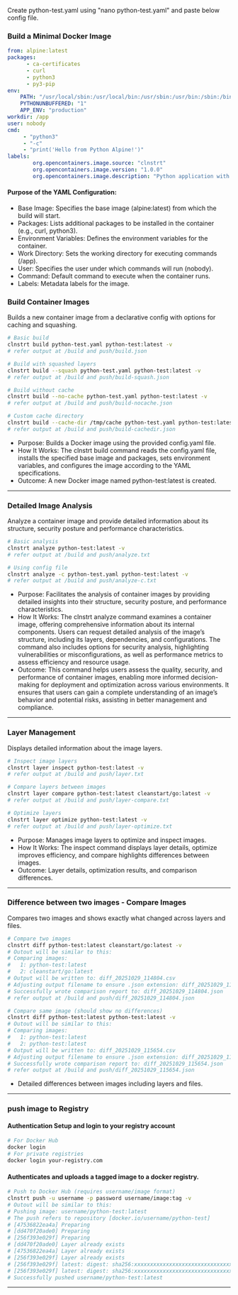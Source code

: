 Create python-test.yaml using "nano python-test.yaml" and paste below config file.

### Build a Minimal Docker Image

```yaml
from: alpine:latest
packages:
      - ca-certificates
      - curl
      - python3
      - py3-pip
env:
    PATH: "/usr/local/sbin:/usr/local/bin:/usr/sbin:/usr/bin:/sbin:/bin"
    PYTHONUNBUFFERED: "1"
    APP_ENV: "production"
workdir: /app
user: nobody
cmd:
     - "python3"
     - "-c"
     - "print('Hello from Python Alpine!')"
labels:
        org.opencontainers.image.source: "clnstrt"
        org.opencontainers.image.version: "1.0.0"
        org.opencontainers.image.description: "Python application with SBOM"
```



#### Purpose of the YAML Configuration:

- Base Image: Specifies the base image (alpine:latest) from which the build will start.
- Packages: Lists additional packages to be installed in the container (e.g., curl, python3).
- Environment Variables: Defines the environment variables for the container.
- Work Directory: Sets the working directory for executing commands (/app).
- User: Specifies the user under which commands will run (nobody).
- Command: Default command to execute when the container runs.
- Labels: Metadata labels for the image.

### Build Container Images

Builds a new container image from a declarative config with options for caching and squashing.

```bash
# Basic build
clnstrt build python-test.yaml python-test:latest -v
# refer output at /build and push/build.json

# Build with squashed layers
clnstrt build --squash python-test.yaml python-test:latest -v
# refer output at /build and push/build-squash.json

# Build without cache
clnstrt build --no-cache python-test.yaml python-test:latest -v
# refer output at /build and push/build-nocache.json

# Custom cache directory
clnstrt build --cache-dir /tmp/cache python-test.yaml python-test:latest -v
# refer output at /build and push/build-cachedir.json

```

- Purpose: Builds a Docker image using the provided config.yaml file.
- How It Works: The clnstrt build command reads the config.yaml file, installs the specified base image and packages, sets environment variables, and configures the image according to the YAML specifications.
- Outcome: A new Docker image named python-test:latest is created.

---

### Detailed Image Analysis

Analyze a container image and provide detailed information about its structure, security posture and performance characteristics.

```bash
# Basic analysis
clnstrt analyze python-test:latest -v
# refer output at /build and push/analyze.txt

# Using config file
clnstrt analyze -c python-test.yaml python-test:latest -v
# refer output at /build and push/analyze-c.txt
```

- Purpose: Facilitates the analysis of container images by providing detailed insights into their structure, security posture, and performance characteristics.
- How It Works: The clnstrt analyze command examines a container image, offering comprehensive information about its internal components. Users can request detailed analysis of the image’s structure, including its layers, dependencies, and configurations. The command also includes options for security analysis, highlighting vulnerabilities or misconfigurations, as well as performance metrics to assess efficiency and resource usage. 
- Outcome: This command helps users assess the quality, security, and performance of container images, enabling more informed decision-making for deployment and optimization across various environments. It ensures that users can gain a complete understanding of an image’s behavior and potential risks, assisting in better management and compliance.

---

### Layer Management

Displays detailed information about the image layers.

```bash
# Inspect image layers 
clnstrt layer inspect python-test:latest -v
# refer output at /build and push/layer.txt

# Compare layers between images
clnstrt layer compare python-test:latest cleanstart/go:latest -v
# refer output at /build and push/layer-compare.txt

# Optimize layers
clnstrt layer optimize python-test:latest -v
# refer output at /build and push/layer-optimize.txt
```

- Purpose: Manages image layers to optimize and inspect images.
- How It Works: The inspect command displays layer details, optimize improves efficiency, and compare highlights differences between images.
- Outcome: Layer details, optimization results, and comparison differences.

---

### Difference between two images - Compare Images

Compares two images and shows exactly what changed across layers and files.

```bash
# Compare two images
clnstrt diff python-test:latest cleanstart/go:latest -v
# Outout will be similar to this:
# Comparing images:
#   1: python-test:latest
#   2: cleanstart/go:latest
# Output will be written to: diff_20251029_114804.csv
# Adjusting output filename to ensure .json extension: diff_20251029_114804.json
# Successfully wrote comparison report to: diff_20251029_114804.json
# refer output at /build and push/diff_20251029_114804.json

# Compare same image (should show no differences)
clnstrt diff python-test:latest python-test:latest -v
# Outout will be similar to this:
# Comparing images:
#   1: python-test:latest
#   2: python-test:latest
# Output will be written to: diff_20251029_115654.csv
# Adjusting output filename to ensure .json extension: diff_20251029_115654.json
# Successfully wrote comparison report to: diff_20251029_115654.json
# refer output at /build and push/diff_20251029_115654.json
```

- Detailed differences between images including layers and files.

---

### push image to Registry

#### Authentication Setup and login to your registry account

```bash
# For Docker Hub
docker login
# For private registries
docker login your-registry.com
```

#### Authenticates and uploads a tagged image to a docker registry.

```bash
# Push to Docker Hub (requires username/image format)
clnstrt push -u username -p password username/image:tag -v
# Outout will be similar to this:
# Pushing image: username/python-test:latest
# The push refers to repository [docker.io/username/python-test]
# [47536822ea4a] Preparing
# [dd470f20ade0] Preparing
# [256f393e029f] Preparing
# [dd470f20ade0] Layer already exists
# [47536822ea4a] Layer already exists
# [256f393e029f] Layer already exists
# [256f393e029f] latest: digest: sha256:xxxxxxxxxxxxxxxxxxxxxxxxxxxxxxxxxxxxxxxxxxxxxxxxxxxxxxxxxxxxxxxx size: 946
# [256f393e029f] latest: digest: sha256:xxxxxxxxxxxxxxxxxxxxxxxxxxxxxxxxxxxxxxxxxxxxxxxxxxxxxxxxxxxxxxxx size: 946
# Successfully pushed username/python-test:latest
```

---